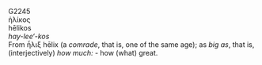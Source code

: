 G2245  
ἡλίκος  
hēlikos  
*hay-lee‘-kos*  
From ἧλιξ hēlix (a *comrade*, that is, one of the same age); as *big*
*as*, that is, (interjectively) *how* *much:* - how (what) great.  

